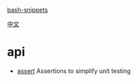 [bash-snippets](../../README.md)

[中文](../zh/README.md)

# api

- [assert](assert.md) Assertions to simplify unit testing
